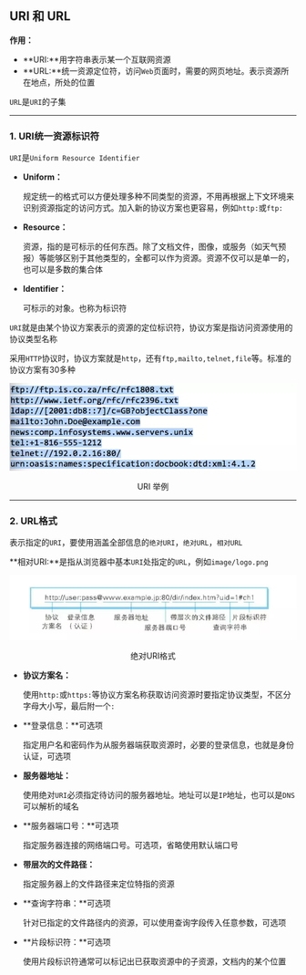 ## URI 和 URL

**作用：**

-  **URI:**用字符串表示某一个互联网资源
-  **URL:**统一资源定位符，访问`Web`页面时，需要的网页地址。表示资源所在地点，所处的位置

`URL`是`URI`的子集

------

### 1.  URI统一资源标识符

`URI`是`Uniform Resource Identifier`

- **Uniform：**

   规定统一的格式可以方便处理多种不同类型的资源，不用再根据上下文环境来识别资源指定的访问方式。加入新的协议方案也更容易，例如`http:`或`ftp:`

- **Resource：**

   资源，指的是可标示的任何东西。除了文档文件，图像，或服务（如天气预报）等能够区别于其他类型的，全都可以作为资源。资源不仅可以是单一的，也可以是多数的集合体

- **Identifier：**

   可标示的对象。也称为标识符

`URI`就是由某个协议方案表示的资源的定位标识符，协议方案是指访问资源使用的协议类型名称

采用`HTTP`协议时，协议方案就是`http`，还有`ftp,mailto,telnet,file`等。标准的协议方案有30多种



![img](../img/URI.webp)

<p style="text-align:center">URI 举例</p>

------

### 2. URL格式

表示指定的`URI`，要使用涵盖全部信息的`绝对URI`，`绝对URL`，`相对URL`

**相对URI:**是指从浏览器中基本`URI`处指定的`URL`，例如`image/logo.png`



![img](../img/URL.webp)

<p style="text-align:center">绝对URI格式</p>

- **协议方案名：**

   使用`http:`或`https:`等协议方案名称获取访问资源时要指定协议类型，不区分字母大小写，最后附一个`:`

- **登录信息：**可选项

   指定用户名和密码作为从服务器端获取资源时，必要的登录信息，也就是身份认证，可选项

- **服务器地址：**

   使用绝对`URI`必须指定待访问的服务器地址。地址可以是`IP`地址，也可以是`DNS`可以解析的域名

- **服务器端口号：**可选项

   指定服务器连接的网络端口号。可选项，省略使用默认端口号

- **带层次的文件路径：**

   指定服务器上的文件路径来定位特指的资源

- **查询字符串：**可选项

   针对已指定的文件路径内的资源，可以使用查询字段传入任意参数，可选项

- **片段标识符：**可选项

   使用片段标识符通常可以标记出已获取资源中的子资源，文档内的某个位置